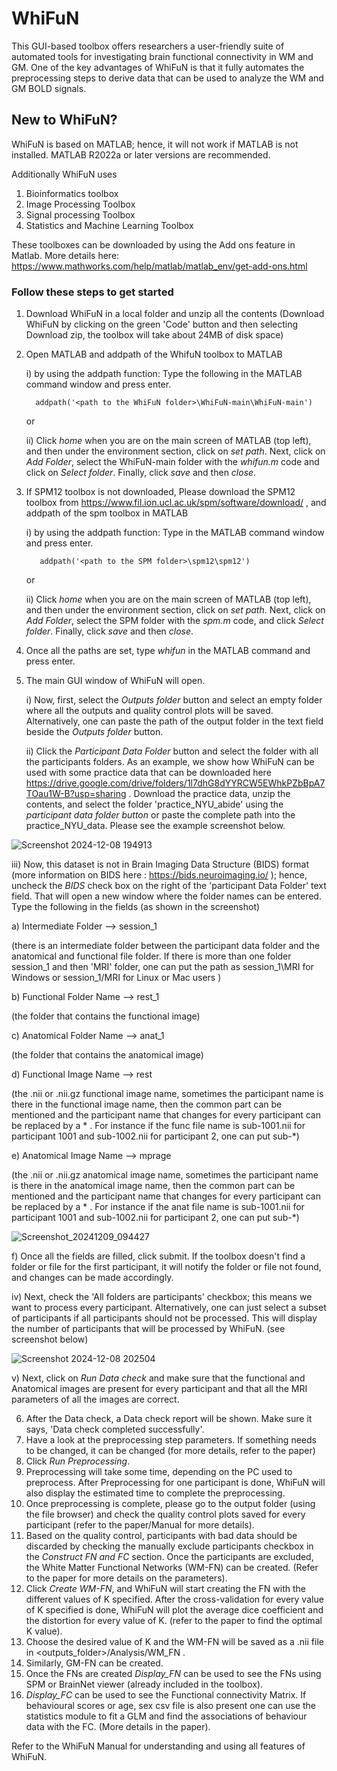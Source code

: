 # WhiFuN
This GUI-based toolbox offers researchers a user-friendly suite of automated tools for investigating brain functional connectivity in WM and GM. One of the key advantages of WhiFuN is that it fully automates the preprocessing steps to derive data that can be used to analyze the WM and GM BOLD signals.

## New to WhiFuN? 
WhiFuN is based on MATLAB; hence, it will not work if MATLAB is not installed. 
MATLAB R2022a or later versions are recommended.


Additionally WhiFuN uses 
1) Bioinformatics toolbox
2) Image Processing Toolbox
3) Signal processing Toolbox
4) Statistics and Machine Learning Toolbox

These toolboxes can be downloaded by using the Add ons feature in Matlab. More details here: https://www.mathworks.com/help/matlab/matlab_env/get-add-ons.html


### Follow these steps to get started

1) Download WhiFuN in a local folder and unzip all the contents (Download WhiFuN by clicking on the green 'Code' button and then selecting Download zip, the toolbox will take about 24MB of disk space)
2) Open MATLAB and addpath of the WhifuN toolbox to MATLAB
   
     i) by using the addpath function: Type the following in the MATLAB command window and press enter.
   
         addpath('<path to the WhiFuN folder>\WhiFuN-main\WhiFuN-main')  
   
   or
   
     ii) Click _home_ when you are on the main screen of MATLAB (top left), and then under the environment section, click on _set path_. Next, click on _Add Folder_, select the WhiFuN-main folder with the _whifun.m_ code and click on _Select folder_. Finally, click _save_ and then _close_.

4) If SPM12 toolbox is not downloaded, Please download the SPM12 toolbox from https://www.fil.ion.ucl.ac.uk/spm/software/download/ , and addpath of the spm toolbox in MATLAB
   
     i) by using the addpath function: Type in the MATLAB command window and press enter.

          addpath('<path to the SPM folder>\spm12\spm12') 
   
   or
   
     ii) Click _home_ when you are on the main screen of MATLAB (top left), and then under the environment section, click on _set path_. Next, click on _Add Folder_, select the SPM folder with the _spm.m_ code, and click _Select folder_. Finally, click _save_ and then _close_.

6) Once all the paths are set, type _whifun_ in the MATLAB command and press enter.
7) The main GUI window of WhiFuN will open.

   i) Now, first, select the _Outputs folder_ button and select an empty folder where all the outputs and quality control plots will be saved. Alternatively, one can paste the path of the output folder in the text field beside the _Outputs folder_ button.

   ii) Click the _Participant Data Folder_ button and select the folder with all the participants folders. As an example, we show how WhiFuN can be used with some practice data that can be downloaded here https://drive.google.com/drive/folders/1l7dhG8dYYRCW5EWhkPZbBpA7TOau1W-B?usp=sharing . Download the practice data, unzip the contents, and select the folder 'practice_NYU_abide' using the _participant data folder button_ or paste the complete path into the practice_NYU_data. Please see the example screenshot below.
    
![Screenshot 2024-12-08 194913](https://github.com/user-attachments/assets/242c7345-dbd2-45ab-9fd7-e5ecc720d757)

   iii) Now, this dataset is not in Brain Imaging Data Structure (BIDS) format (more information on BIDS here : https://bids.neuroimaging.io/ ); hence, uncheck the _BIDS_ check box on the right of the 'participant Data Folder' text field. That will open a new window where the folder names can be entered. Type the following in the fields  (as shown in the screenshot)

   a) Intermediate Folder --> session_1 
   
   (there is an intermediate folder between the participant data folder and the anatomical and functional file folder. If there is more than one folder session_1 and then 'MRI' folder, one can put the path as session_1\MRI for Windows or session_1/MRI for Linux or Mac users )

   b) Functional Folder Name --> rest_1

   (the folder that contains the functional image)

   c) Anatomical Folder Name --> anat_1

   (the folder that contains the anatomical image)
   
   d) Functional Image Name --> rest

   (the .nii or .nii.gz functional image name, sometimes the participant name is there in the functional image name, then the common part can be mentioned and the participant name that changes for every participant can be replaced by a * . For instance if the func file name is sub-1001.nii for participant 1001 and sub-1002.nii for participant 2, one can put sub-*)
   
   e) Anatomical Image Name --> mprage

   (the .nii or .nii.gz anatomical image name, sometimes the participant name is there in the anatomical image name, then the common part can be mentioned and the participant name that changes for every participant can be replaced by a * . For instance if the anat file name is sub-1001.nii for participant 1001 and sub-1002.nii for participant 2, one can put sub-*)
         
![Screenshot_20241209_094427](https://github.com/user-attachments/assets/a157b977-2064-44b8-8043-11aad02a8376)

   f) Once all the fields are filled, click submit. If the toolbox doesn't find a folder or file for the first participant, it will notify the folder or file not found, and changes can be made accordingly.


   iv) Next, check the 'All folders are participants' checkbox; this means we want to process every participant. Alternatively, one can just select a subset of participants if all participants should not be processed. This will display the number of participants that will be processed by WhiFuN. (see screenshot below)
 
   ![Screenshot 2024-12-08 202504](https://github.com/user-attachments/assets/e4982c4d-cade-406c-bd22-c28bf8abcd6b)

   v) Next, click on _Run Data check_ and make sure that the functional and Anatomical images are present for every participant and that all the MRI parameters of all the images are correct.

6) After the Data check, a Data check report will be shown. Make sure it says, 'Data check completed successfully'.
7) Have a look at the preprocessing step parameters. If something needs to be changed, it can be changed (for more details, refer to the paper)
9) Click _Run Preprocessing_.
10) Preprocessing will take some time, depending on the PC used to preprocess. After Preprocessing for one participant is done, WhiFuN will also display the estimated time to complete the preprocessing.
11) Once preprocessing is complete, please go to the output folder (using the file browser) and check the quality control plots saved for every participant (refer to the paper/Manual for more details).
12) Based on the quality control, participants with bad data should be discarded by checking the manually exclude participants checkbox in the _Construct FN and FC_ section. Once the participants are excluded, the White Matter Functional Networks (WM-FN) can be created. (Refer to the paper for more details on the parameters).
13) Click _Create WM-FN_, and WhiFuN will start creating the FN with the different values of K specified. After the cross-validation for every value of K specified is done, WhiFuN will plot the average dice coefficient and the distortion for every value of K. (refer to the paper to find the optimal K value).
14) Choose the desired value of K and the WM-FN will be saved as a .nii file in <outputs_folder>/Analysis/WM_FN .
15) Similarly, GM-FN can be created.
16) Once the FNs are created _Display_FN_ can be used to see the FNs using SPM or BrainNet viewer (already included in the toolbox).
17) _Display_FC_ can be used to see the Functional connectivity Matrix. If behavioural scores or age, sex csv file is also present one can use the statistics module to fit a GLM and find the associations of behaviour data with the FC. (More details in the paper).

Refer to the WhiFuN Manual for understanding and using all features of WhiFuN.
